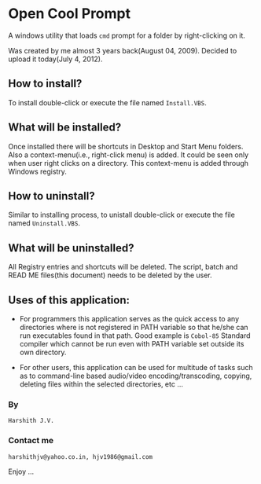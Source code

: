 Open Cool Prompt
=============
A windows utility that loads `cmd` prompt for a folder by right-clicking on it.

Was created by me almost 3 years back(August 04, 2009). Decided to upload it today(July 4, 2012).

How to install?
-------
To install double-click or execute the file named `Install.VBS`.

What will be installed?
-------
Once installed there will be shortcuts in Desktop and Start Menu folders. Also a context-menu(i.e., right-click menu) is added. It could be seen only when user right clicks on a directory. This context-menu is added through Windows registry.

How to uninstall?
-------
Similar to installing process, to unistall double-click or execute the file named `Uninstall.VBS`.

What will be uninstalled?
-------
All Registry entries and shortcuts will be deleted. The script, batch and READ ME files(this document) needs to be deleted by the user.

Uses of this application:
-------
* For programmers this application serves as the quick access to any directories where is not registered in PATH variable so that he/she can run executables found in that path. Good example is `Cobol-85` Standard compiler which cannot be run even with PATH variable set outside its own directory.

* For other users, this application can be used for multitude of tasks such as to command-line based audio/video encoding/transcoding, copying, deleting files within the selected directories, etc ...


### By 
    Harshith J.V. 

### Contact me
    harshithjv@yahoo.co.in, hjv1986@gmail.com


Enjoy ...
